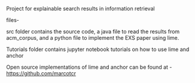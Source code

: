 Project for explainable search results in information retrieval

files-

src folder contains the source code, a java file to read the results from acm_corpus, and a python file to implement the EXS paper using lime. 

Tutorials folder contains jupyter notebook tutorials on how to use lime and anchor 

Open source implementations of lime and anchor can be found at - 
https://github.com/marcotcr
